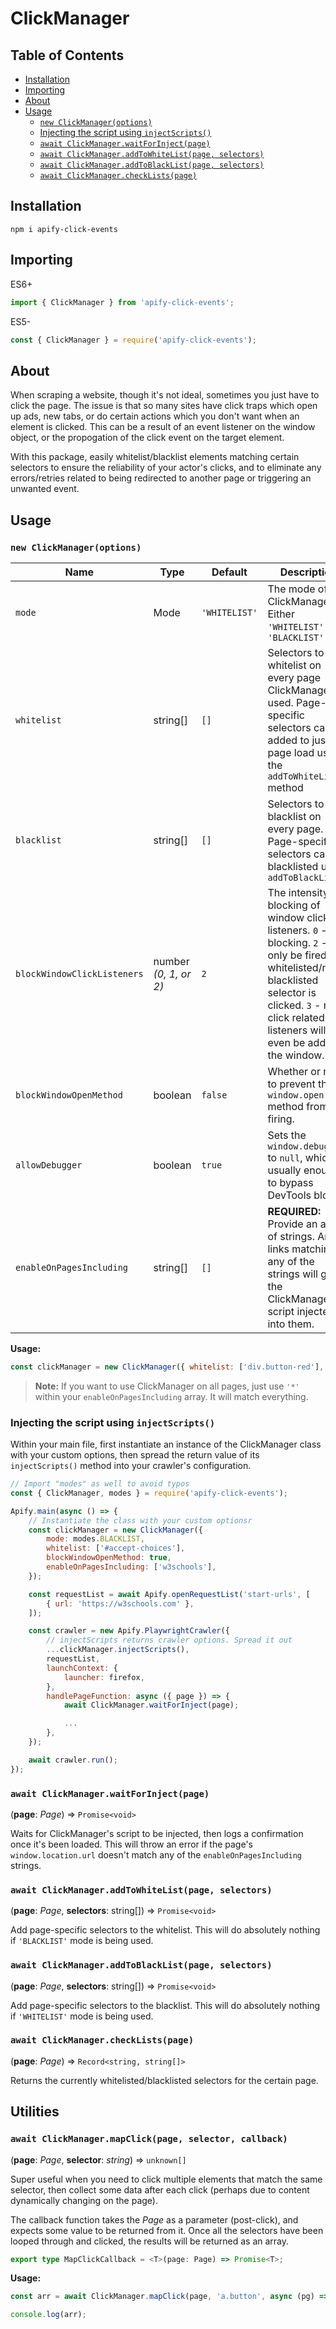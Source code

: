 # ClickManager

## Table of Contents

- [Installation](#installation)
- [Importing](#importing)
- [About](#about)
- [Usage](#usage)
    - [`new ClickManager(options)`](#new-clickmanageroptions)
    - [Injecting the script using `injectScripts()`](#injecting-the-script-using-injectscripts)
    - [`await ClickManager.waitForInject(page)`](#await-clickmanagerwaitforinjectpage)
    - [`await ClickManager.addToWhiteList(page, selectors)`](#await-clickmanageraddtowhitelistpage-selectors)
    - [`await ClickManager.addToBlackList(page, selectors)`](#await-clickmanageraddtoblacklistpage-selectors)
    - [`await ClickManager.checkLists(page)`](#await-clickmanagerchecklistspage)

## Installation

```
npm i apify-click-events
```

## Importing

ES6+
```TypeScript
import { ClickManager } from 'apify-click-events';
```

ES5-
```JavaScript
const { ClickManager } = require('apify-click-events');
```

## About

When scraping a website, though it's not ideal, sometimes you just have to click the page. The issue is that so many sites have click traps which open up ads, new tabs, or do certain actions which you don't want when an element is clicked. This can be a result of an event listener on the window object, or the propogation of the click event on the target element.

With this package, easily whitelist/blacklist elements matching certain selectors to ensure the reliability of your actor's clicks, and to eliminate any errors/retries related to being redirected to another page or triggering an unwanted event.

## Usage

### `new ClickManager(options)`

| Name   | Type | Default       | Description                                                         |
| ------ | ---- | ------------- | ------------------------------------------------------------------- |
| `mode` | Mode | `'WHITELIST'` | The mode of the ClickManager. Either `'WHITELIST'` or `'BLACKLIST'` |
| `whitelist` | string[] | `[]` | Selectors to whitelist on every page ClickManager is used. Page-specific selectors can be added to just one page load using the `addToWhiteList()` method |
| `blacklist` | string[] | `[]` | Selectors to blacklist on every page. Page-specific selectors can be blacklisted using `addToBlackList()` |
| `blockWindowClickListeners` | number _(0, 1, or 2)_ | `2` | The intensity of blocking of window click listeners. `0` - no blocking. `2` - will only be fired if a whitelisted/non-blacklisted selector is clicked. `3` - no click related listeners will even be added to the window. |
| `blockWindowOpenMethod` | boolean | `false` | Whether or not to prevent the `window.open` method from firing. |
| `allowDebugger` | boolean | `true` | Sets the `window.debugger` to `null`, which is usually enough to bypass DevTools blocks. |
| `enableOnPagesIncluding` | string[] | `[]` | **REQUIRED:** Provide an array of strings. Any links matching any of the strings will get the ClickManager script injected into them. |

**Usage:**

```JavaScript
const clickManager = new ClickManager({ whitelist: ['div.button-red'], blockWindowClickListeners: 1, enableOnPagesIncluding: ['*'] })
```

> **Note:** If you want to use ClickManager on all pages, just use `'*'` within your `enableOnPagesIncluding` array. It will match everything.

### Injecting the script using `injectScripts()`

Within your main file, first instantiate an instance of the ClickManager class with your custom options, then spread the return value of its `injectScripts()` method into your crawler's configuration.

```JavaScript
// Import "modes" as well to avoid typos
const { ClickManager, modes } = require('apify-click-events');

Apify.main(async () => {
    // Instantiate the class with your custom optionsr
    const clickManager = new ClickManager({
        mode: modes.BLACKLIST,
        whitelist: ['#accept-choices'],
        blockWindowOpenMethod: true,
        enableOnPagesIncluding: ['w3schools'],
    });

    const requestList = await Apify.openRequestList('start-urls', [
        { url: 'https://w3schools.com' },
    ]);

    const crawler = new Apify.PlaywrightCrawler({
        // injectScripts returns crawler options. Spread it out
        ...clickManager.injectScripts(),
        requestList,
        launchContext: {
            launcher: firefox,
        },
        handlePageFunction: async ({ page }) => {
            await ClickManager.waitForInject(page);

            ...
        },
    });

    await crawler.run();
});
```

### `await ClickManager.waitForInject(page)`

(**page**: _Page_) => `Promise<void>`

Waits for ClickManager's script to be injected, then logs a confirmation once it's been loaded. This will throw an error if the page's `window.location.url` doesn't match any of the `enableOnPagesIncluding` strings.

### `await ClickManager.addToWhiteList(page, selectors)`

(**page**: _Page_, **selectors**: string[]) => `Promise<void>`

Add page-specific selectors to the whitelist. This will do absolutely nothing if `'BLACKLIST'` mode is being used.

### `await ClickManager.addToBlackList(page, selectors)`

(**page**: _Page_, **selectors**: string[]) => `Promise<void>`

Add page-specific selectors to the blacklist. This will do absolutely nothing if `'WHITELIST'` mode is being used.

### `await ClickManager.checkLists(page)`

(**page**: _Page_) => `Record<string, string[]>`

Returns the currently whitelisted/blacklisted selectors for the certain page.

## Utilities

### `await ClickManager.mapClick(page, selector, callback)`

(**page**: _Page_, **selector**: _string_) => `unknown[]`

Super useful when you need to click multiple elements that match the same selector, then collect some data after each click (perhaps due to content dynamically changing on the page).

The callback function takes the _Page_ as a parameter (post-click), and expects some value to be returned from it. Once all the selectors have been looped through and clicked, the results will be returned as an array.

```TypeScript
export type MapClickCallback = <T>(page: Page) => Promise<T>;
```

**Usage:**

```JavaScript
const arr = await ClickManager.mapClick(page, 'a.button', async (pg) => await pg.title(););

console.log(arr);
```